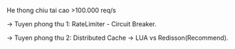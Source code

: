He thong chiu tai cao >100.000 req/s

-> Tuyen phong thu 1: RateLimiter - Circuit Breaker.

-> Tuyen phong thu 2: Distributed Cache -> LUA vs Redisson(Recommend).
